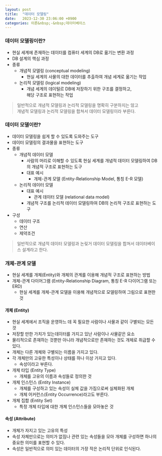 ```yaml
---
layout: post
title:  "데이터 모델링"
date:   2023-12-30 23:06:00 +0900
categories: 이론&nbsp;-&nbsp;데이터베이스
---
```


### 데이터 모델링이란?

- 현실 세계에 존재하는 데이터를 컴퓨터 세계의 DB로 옮기는 변환 과정
- DB 설계의 핵심 과정
- 종류
    - 개념적 모델링 (conceptual modeling)
        - 현실 세계의 사물의 대한 데이터를 추출하여 개념 세계로 옮기는 작업
    - 논리적 모델링 (logical modeling)
        - 개념 세계의 데이털르 DB에 저장하기 위한 구조를 결정하고,  
        해당 구조로 표현하는 작업

> 일반적으로 개념적 모델링과 논리적 모델링을 명확히 구분하지는 않고  
> 개념적 모델링과 논리적 모델링을 합쳐서 데이터 모델링이라 부른다.

### 데이터 모델이란?

- 데이터 모델링을 쉽게 할 수 있도록 도와주는 도구
- 데이터 모델링의 결과물을 표현하는 도구
- 종류
    - 개념적 데이터 모델
        - 사람의 머리로 이해할 수 있도록 현실 세계를 개념적 데이터 모델링하여 DB의 개념적 구조로 표현하는 도구
        - 대표 예시
            - 개체-관계 모델 (Entity-Relationship Model, 통칭 E-R 모델)
    - 논리적 데이터 모델
        - 대표 예시
            - 관계 데이터 모델 (relational data model)
        - 개념적 구조를 논리적 데이터 모델링하여 DB의 논리적 구조로 표현하는 도구
- 구성
    - 데이터 구조
    - 연산
    - 제약조건

>일반적으로 개념적 데이터 모델링과 논맂거 데이터 모델링을 합쳐서 데이터베이스 설계라고 한다.

### 개체-관계 모델

- 현실 세계를 개체(Entity)와 개체의 관계를 이용해 개념적 구조로 표현하는 방법
- 개체-관계 다이어그램 (Entity-Relationship Diagram, 통칭 E-R 다이어그램 또는 ERD)
    - 현실 세계를 개체-관계 모델을 이용해 개념적으로 모델링하여 그림으로 표현한 것

#### 개체 (Entity)

- 현실 세계에서 조직을 운영하느 데 꼭 필요한 사람이나 사물과 같이 구별되는 모든 것
- 저장할 만한 가치가 있는데이터를 가지고 있난 사람이나 사물같은 요소
- 물리적으로 존재하는 것뿐만 아니라 개념적으로만 존재하는 것도 개체로 취급할 수 있다.
- 개체는 다른 개체와 구별되는 이름을 가지고 있다.
- 각 개체만의 고유한 특성이나 상태를 하나 이상 가지고 있다.
    - 속성이라고 부른다.
- 개체 타입 (Entity Type)
    - 개체를 고유의 이름과 속성들로 정의한 것
- 개체 인스턴스 (Entity Instance)
    - 개체를 구성하고 있는 속성이 실체 값을 가짐으로써 실체화된 개체
    - 개체 어커런스(Entity Occurrence)라고도 부른다.
- 개체 집합 (Entity Set)
    - 특정 개체 타입에 대한 개체 인스턴스들을 모아놓은 것

#### 속성 (Attribute)

- 개체가 자지고 있는 고유의 특성
- 속성 자체만으로는 의미가 없짐나 관련 있는 속성들을 모아 개체를 구성하면 하나의 중요한 의미를 표현할 수 있다.
- 속성은 일반적으로 의미 있는 데이터의 가장 작은 논리적 단위로 인식된다.